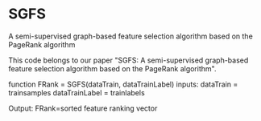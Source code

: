 # SGFS
A semi-supervised graph-based feature selection algorithm based on the PageRank algorithm

This code belongs to our paper "SGFS: A semi-supervised graph-based feature selection algorithm based on the PageRank algorithm".

function FRank = SGFS(dataTrain, dataTrainLabel)
inputs:
dataTrain = trainsamples
dataTrainLabel = trainlabels

Output:
FRank=sorted feature ranking vector
